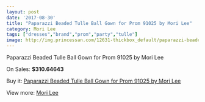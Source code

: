 ```yaml
---
layout: post
date: '2017-08-30'
title: "Paparazzi Beaded Tulle Ball Gown for Prom 91025 by Mori Lee"
category: Mori Lee
tags: ["dresses","brand","prom","party","tulle"]
image: http://img.princessan.com/12631-thickbox_default/paparazzi-beaded-tulle-ball-gown-for-prom-91025-by-mori-lee.jpg
---
```

Paparazzi Beaded Tulle Ball Gown for Prom 91025 by Mori Lee

On Sales: **$310.64643**
<a href="https://www.princessan.com/en/mori-lee/5979-paparazzi-beaded-tulle-ball-gown-for-prom-91025-by-mori-lee.html"><amp-img layout="responsive" width="600" height="600" src="//img.princessan.com/12631-thickbox_default/paparazzi-beaded-tulle-ball-gown-for-prom-91025-by-mori-lee.jpg" alt="Paparazzi Beaded Tulle Ball Gown for Prom 91025 by Mori Lee 0" /></a>
<a href="https://www.princessan.com/en/mori-lee/5979-paparazzi-beaded-tulle-ball-gown-for-prom-91025-by-mori-lee.html"><amp-img layout="responsive" width="600" height="600" src="//img.princessan.com/12632-thickbox_default/paparazzi-beaded-tulle-ball-gown-for-prom-91025-by-mori-lee.jpg" alt="Paparazzi Beaded Tulle Ball Gown for Prom 91025 by Mori Lee 1" /></a>

Buy it: [Paparazzi Beaded Tulle Ball Gown for Prom 91025 by Mori Lee](https://www.princessan.com/en/mori-lee/5979-paparazzi-beaded-tulle-ball-gown-for-prom-91025-by-mori-lee.html "Paparazzi Beaded Tulle Ball Gown for Prom 91025 by Mori Lee")

View more: [Mori Lee](https://www.princessan.com/en/46-mori-lee "Mori Lee")